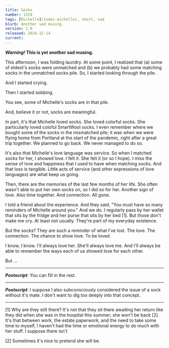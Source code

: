 ```yaml
---
title: Socks
number: 1319
tags: [Michelle](index-michelle), short, sad
blurb: Another sad musing.
version: 1.0
released: 2024-12-14
current: 
---
```

**_Warning!_ This is yet another sad musing.**

This afternoon, I was folding laundry. At some point, I realized that (a) some of eldest's socks were unmatched and (b) we probably had some matching socks in the unmatched socks pile. So, I started looking through the pile.

And I started crying.

Then I started sobbing.

You see, some of Michelle's socks are in that pile.

And, believe it or not, socks are meaningful.

In part, it's that Michelle loved socks. She loved colorful socks. She particularly loved coloful SmartWool socks. I even remember where we bought some of the socks in the mismatched pile; it was when we were flying home from Portland at the start of the pandemic, right after a great trip together. We planned to go back. We never managed to do so.

It's also that Michelle's love language was service. So when I matched socks for her, I showed love. I felt it. She felt it (or so I hope). I miss the sense of love and happiness that I used to have when matching socks. And that loss is tangible. Little acts of service (and other expressions of love languages) are what keep us going.

Then, there are the memories of the last few months of her life. She often wasn't able to put her own socks on, so I did so for her. Another sign of love. Also time together. And connection. All gone.

I told a friend about the experience. And they said, "You must have so many reminders of Michelle around you." And we do. I regularly pass by her wallet that sits by the fridge and her purse that sits by her bed [1]. But those don't make me cry. At least not usually. They're part of my everyday existence.

But the socks? They are such a reminder of what I've lost. The love. The connection. The chance to show love. To be loved.

I know, I know. I'll always love her. She'll always love me. And I'll always be able to remember the ways each of us showed love for each other.

But ...

---

**_Postscript_**: You can fill in the rest.

---

**_Postscript_**: I suppose I also subconsciously considered the issue of a sock without it's mate. I don't want to dig too deeply into that concept.

---

[1] Why are they still there? It's not that they sit there awaiting her return like they did when she was in the hospital this summer; she won't be back [2]. It's that between work, the estate paperwork, and the need to take some time to myself, I haven't had the time or emotional energy to do much with her stuff. I suppose there isn't

[2] Sometimes it's nice to pretend she will be.
